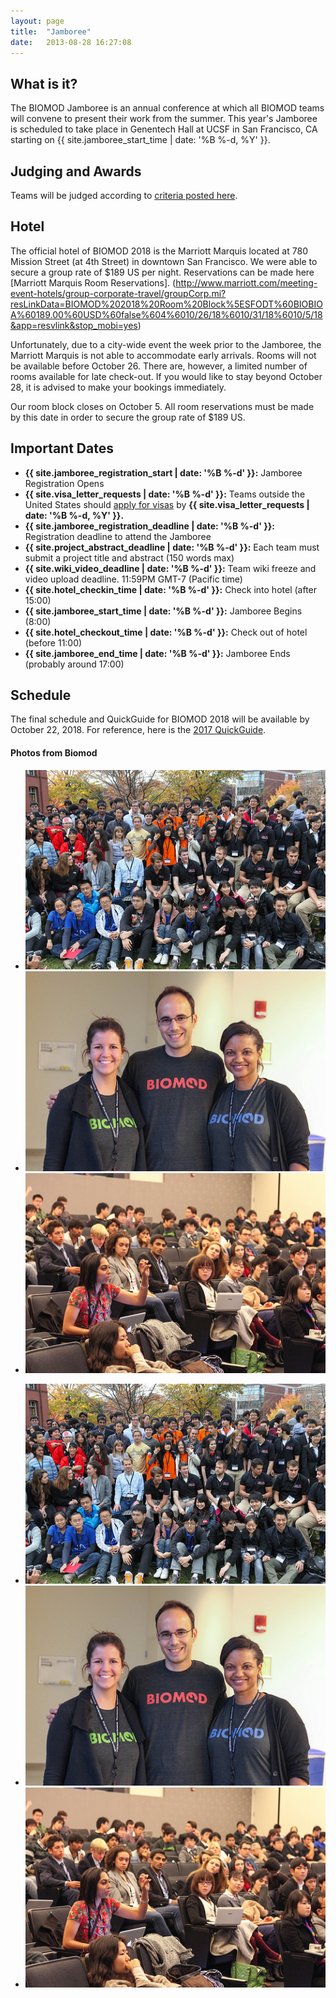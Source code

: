 ```yaml
---
layout: page
title:  "Jamboree"
date:   2013-08-28 16:27:08
---
```



## What is it?

The BIOMOD Jamboree is an annual conference at which all BIOMOD teams will convene to present their work from the summer. This year's Jamboree is scheduled to take place in Genentech Hall at UCSF in San Francisco, CA starting on {{ site.jamboree_start_time | date: '%B %-d, %Y' }}.

## Judging and Awards

Teams will be judged according to [criteria posted here](/judging).

## Hotel

The official hotel of BIOMOD 2018 is the Marriott Marquis located at 780 Mission Street (at 4th Street) in downtown San Francisco.  We were able to secure a group rate of $189 US per night.  Reservations can be made here [Marriott Marquis Room Reservations]. (http://www.marriott.com/meeting-event-hotels/group-corporate-travel/groupCorp.mi?resLinkData=BIOMOD%202018%20Room%20Block%5ESFODT%60BIOBIOA%60189.00%60USD%60false%604%6010/26/18%6010/31/18%6010/5/18&app=resvlink&stop_mobi=yes)

Unfortunately, due to a city-wide event the week prior to the Jamboree, the Marriott Marquis is not able to accommodate early arrivals.  Rooms will not be available before October 26. There are, however, a limited number of rooms available for late check-out.  If you would like to stay beyond October 28, it is advised to make your bookings immediately.  

Our room block closes on October 5.  All room reservations must be made by this date in order to secure the group rate of $189 US.  

## Important Dates

- **{{ site.jamboree_registration_start | date: '%B %-d' }}:** Jamboree Registration Opens
- **{{ site.visa_letter_requests | date: '%B %-d' }}:** Teams outside the United States should [apply for visas](visa-information) by **{{ site.visa_letter_requests | date: '%B %-d, %Y' }}.**
- **{{ site.jamboree_registration_deadline | date: '%B %-d' }}:** Registration deadline to attend the Jamboree
- **{{ site.project_abstract_deadline | date: '%B %-d' }}:** Each team must submit a project title and abstract (150 words max)
- **{{ site.wiki_video_deadline | date: '%B %-d' }}:** Team wiki freeze and video upload deadline. 11:59PM GMT-7 (Pacific time)
- **{{ site.hotel_checkin_time | date: '%B %-d' }}:** Check into hotel (after 15:00)
- **{{ site.jamboree_start_time | date: '%B %-d' }}:** Jamboree Begins (8:00)
- **{{ site.hotel_checkout_time | date: '%B %-d' }}:** Check out of hotel (before 11:00)
- **{{ site.jamboree_end_time | date: '%B %-d' }}:** Jamboree Ends (probably around 17:00)

## Schedule

The final schedule and QuickGuide for BIOMOD 2018 will be available by October 22, 2018.  For reference, here is the [2017 QuickGuide](./BIOMOD2017-QuickGuide-v4.pdf).

<div class="main">
<div class="row">

<h4 id="latest-photos">Photos from Biomod</h2>
<div id="photos" class="flexslider">
	<ul class="slides">
		<li><img src="/assets/images/photos/8165661478_b9d70fb1f6.jpg" /></li>
		<li><img src="/assets/images/photos/8165610433_a40a164810.jpg" /></li>
		<li><img src="/assets/images/photos/8165655658_10c6eafbc2.jpg" /></li>
	</ul>
</div>
<div id="photos-nav" class="flexslider">
	<ul class="slides">
		<li><img src="/assets/images/photos/8165661478_b9d70fb1f6.jpg" /></li>
		<li><img src="/assets/images/photos/8165610433_a40a164810.jpg" /></li>
		<li><img src="/assets/images/photos/8165655658_10c6eafbc2.jpg" /></li>
	</ul>
</div>

</div>
</div>
